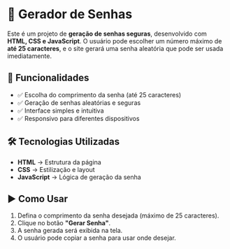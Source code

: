 # 🔐 Gerador de Senhas

Este é um projeto de **geração de senhas seguras**, desenvolvido com **HTML, CSS e JavaScript**. 
O usuário pode escolher um número máximo de **até 25 caracteres**, e o site gerará uma senha aleatória que pode ser usada imediatamente.

## 🚀 Funcionalidades

- ✅ Escolha do comprimento da senha (até 25 caracteres)
- ✅ Geração de senhas aleatórias e seguras
- ✅ Interface simples e intuitiva
- ✅ Responsivo para diferentes dispositivos

## 🛠 Tecnologias Utilizadas

- **HTML** → Estrutura da página
- **CSS** → Estilização e layout
- **JavaScript** → Lógica de geração da senha

## ▶️ Como Usar

1. Defina o comprimento da senha desejada (máximo de 25 caracteres).
2. Clique no botão **"Gerar Senha"**.
3. A senha gerada será exibida na tela.
4. O usuário pode copiar a senha para usar onde desejar.

